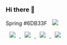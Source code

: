 ### Hi there 👋

<!--
**2020-07-31/2020-07-31** is a ✨ _special_ ✨ repository because its `README.md` (this file) appears on your GitHub profile.

Here are some ideas to get you started:

- 🔭 I’m currently working on ...
- 🌱 I’m currently learning ...
- 👯 I’m looking to collaborate on ...
- 🤔 I’m looking for help with ...
- 💬 Ask me about ...
- 📫 How to reach me: ...
- 😄 Pronouns: ...
- ⚡ Fun fact: ...
-->

Spring
#6DB33F
<a href="https://Java.kr">
    <img 
        src="http://img.shields.io/badge/-Java-007396?style=flat&logo=Java&link=https://Java.kr"
        style="height : auto; margin-left : 10px; margin-right : 10px;"/>
</a>

<a href="https://alpox.kr">
    <img 
        src="http://img.shields.io/badge/-JavaScript-black?style=flat&logo=JavaScript&link=https://alpox.kr"
        style="height : auto; margin-left : 10px; margin-right : 10px;"/>
</a>

<a href="https://alpox.kr">
    <img 
        src="http://img.shields.io/badge/-jQuery-0769AD?style=flat&logo=jQuery&link=https://alpox.kr"
        style="height : auto; margin-left : 10px; margin-right : 10px;"/>
</a>
<a href="https://alpox.kr">
    <img 
        src="http://img.shields.io/badge/-HTML5-E34F26?style=flat&logo=HTML5t&link=https://alpox.kr"
        style="height : auto; margin-left : 10px; margin-right : 10px;"/>
</a>
<a href="https://alpox.kr">
    <img 
        src="http://img.shields.io/badge/-CSS3-1572B6?style=flat&logo=CSS3&link=https://alpox.kr"
        style="height : auto; margin-left : 10px; margin-right : 10px;"/>
</a>
